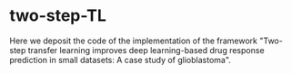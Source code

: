 # two-step-TL
Here we deposit the code of the implementation of the framework "Two-step transfer learning improves deep learning-based drug response prediction in small datasets: A case study of glioblastoma". 

